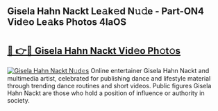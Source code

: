 ## Gisela Hahn Nackt Le𝚊k𝚎d N𝚞𝚍e - Part-ON4 Vid𝚎o Le𝚊ks Photos 4IaOS

# <h2><a href="http://fb2ugj.evod.top/?m=Gisela+Hahn+Nackt">🔗 👉🔴 Gisela Hahn Nackt Vid𝚎o Ph𝚘t𝚘s</a></h2>

[![Gisela Hahn Nackt N𝚞d𝚎s](https://i.imgur.com/8V9OHl7.gif)](http://fb2ugj.evod.top/?m=Gisela+Hahn+Nackt)
Online entertainer Gisela Hahn Nackt and multimedia artist, celebrated for publishing dance and lifestyle material through trending dance routines and short videos. Public figures Gisela Hahn Nackt are those who hold a position of influence or authority in society. 
